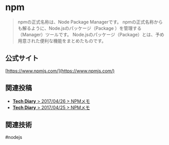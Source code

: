# npm

>npmの正式名称は、Node Package Managerです。
>npmの正式名称からも解るように、Node.jsのパッケージ（Package ）を管理する（Manager）ツールです。
>Node.jsのパッケージ（Package）とは、予め用意された便利な機能をまとめたものです。


## 公式サイト
[https://www.npmjs.com/](https://www.npmjs.com/)

## 関連投稿
* [<b>Tech Diary</b> &gt; 2017/04/26 &gt; NPMメモ](/diary/2018-04-26.html#npm%E3%83%A1%E3%83%A2)
* [<b>Tech Diary</b> &gt; 2017/04/25 &gt; NPMメモ](/diary/2018-04-25.html#npm%E3%83%A1%E3%83%A2)

## 関連技術
#nodejs
